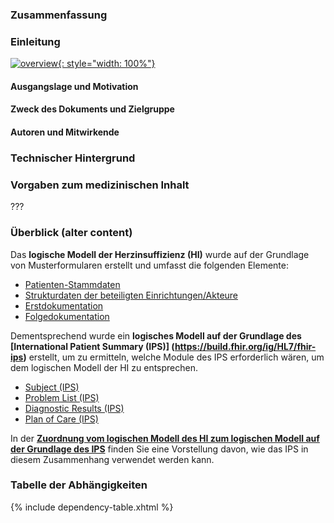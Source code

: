 ### Zusammenfassung

### Einleitung
[![overview](iv-hi-context.drawio.png){: style="width: 100%"}](iv-hi-context.drawio.png)

#### Ausgangslage und Motivation

#### Zweck des Dokuments und Zielgruppe

#### Autoren und Mitwirkende

### Technischer Hintergrund

### Vorgaben zum medizinischen Inhalt
???

### Überblick (alter content)

Das **logische Modell der Herzinsuffizienz (HI)** wurde auf der Grundlage von Musterformularen erstellt und umfasst die folgenden Elemente:

- [Patienten-Stammdaten](StructureDefinition-Patient-hi.html)
- [Strukturdaten der beteiligten Einrichtungen/Akteure](StructureDefinition-Akteur-hi.html)
- [Erstdokumentation](StructureDefinition-Erstdokumentation-hi.html)
- [Folgedokumentation](StructureDefinition-Folgedokumentation-hi.html)

Dementsprechend wurde ein **logisches Modell auf der Grundlage des [International Patient Summary (IPS)] (https://build.fhir.org/ig/HL7/fhir-ips)** erstellt, um zu ermitteln, welche Module des IPS erforderlich wären, um dem logischen Modell der HI zu entsprechen.

- [Subject (IPS)](StructureDefinition-Subject-ips.html)
- [Problem List (IPS)](StructureDefinition-ProblemList-ips.html)
- [Diagnostic Results (IPS)](StructureDefinition-DiagnosticResults-ips.html)
- [Plan of Care (IPS)](StructureDefinition-PlanOfCare-ips.html)

In der **[Zuordnung vom logischen Modell des HI zum logischen Modell auf der Grundlage des IPS](mappings.html)** finden Sie eine Vorstellung davon, wie das IPS in diesem Zusammenhang verwendet werden kann.

### Tabelle der Abhängigkeiten

{% include dependency-table.xhtml %}